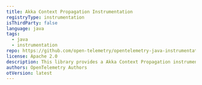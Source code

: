 ```yaml
---
title: Akka Context Propagation Instrumentation
registryType: instrumentation
isThirdParty: false
language: java
tags:
  - java
  - instrumentation
repo: https://github.com/open-telemetry/opentelemetry-java-instrumentation/tree/master/instrumentation/akka-actor-2.5
license: Apache 2.0
description: This library provides a Akka Context Propagation instrumentation to track requests through OpenTelemetry.
authors: OpenTelemetry Authors
otVersion: latest
---
```

